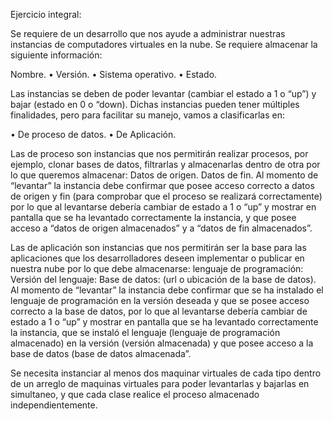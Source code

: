 
Ejercicio integral:

Se requiere de un desarrollo que nos ayude a administrar nuestras instancias de computadores virtuales en la nube.
Se requiere almacenar la siguiente información:

Nombre.
•	Versión.
•	Sistema operativo.
•	Estado.

Las instancias se deben de poder levantar (cambiar el estado a 1 o “up”) y bajar (estado en 0 o “down).
Dichas instancias pueden tener múltiples finalidades, pero para facilitar su manejo, vamos a clasificarlas en:

•	De proceso de datos.
•	De Aplicación.

Las de proceso son instancias que nos permitirán realizar procesos, por ejemplo, clonar bases de datos, filtrarlas y almacenarlas dentro de otra por lo que queremos almacenar:
Datos de origen.
Datos de fin.
Al momento de “levantar” la instancia debe confirmar que posee acceso correcto a datos de origen y fin (para comprobar que el proceso se realizará correctamente) por lo que al levantarse debería cambiar de estado a 1 o “up” y mostrar en pantalla que se ha levantado correctamente la instancia, y que posee acceso a “datos de origen almacenados” y a “datos de fin almacenados”.

Las de aplicación son instancias que nos permitirán ser la base para las aplicaciones que los desarrolladores deseen implementar o publicar en nuestra nube por lo que debe almacenarse:
lenguaje de programación:
Versión del lenguaje:
Base de datos: (url o ubicación de la base de datos).
Al momento de “levantar” la instancia debe confirmar que se ha instalado el lenguaje de programación en la versión deseada y que se posee acceso correcto a la base de datos, por lo que al levantarse debería cambiar de estado a 1 o “up” y mostrar en pantalla que se ha levantado correctamente la instancia, que se instaló el lenguaje (lenguaje de programación almacenado) en la versión (versión almacenada) y que posee acceso a la base de datos (base de datos almacenada”.


Se necesita instanciar al menos dos maquinar virtuales de cada tipo dentro de un arreglo de maquinas virtuales para poder levantarlas y bajarlas en simultaneo, y que cada clase realice el proceso almacenado independientemente.



